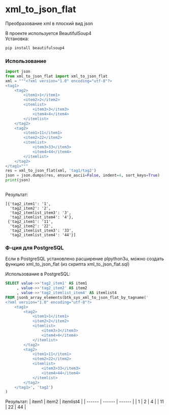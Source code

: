 # xml_to_json_flat
Преобразование xml в плоский вид json

В проекте используется BeautifulSoup4  
Установка:   
```sh
pip install beautifulsoup4
```

### Использование
```python
import json
from xml_to_json_flat import xml_to_json_flat
xml = """<?xml version="1.0" encoding="utf-8"?>
<tag1>
    <tag2>
        <item1>1</item1>
        <item2>2</item2>
        <itemlist> 
            <item3>3</item3>
            <item4>4</item4>
        </itemlist>
    </tag2>
    <tag2>
        <item1>11</item1>
        <item2>22</item2>
        <itemlist> 
            <item3>33</item3>
            <item4>44</item4>
        </itemlist>
    </tag2>
</tag1>"""
res = xml_to_json_flat(xml, 'tag1/tag2')
json = json.dumps(res, ensure_ascii=False, indent=4, sort_keys=True)
print(json)
 
```
Результат:
```
[{'tag2_item1': '1',
  'tag2_item2': '2',
  'tag2_itemlist_item3': '3',
  'tag2_itemlist_item4': '4'},
 {'tag2_item1': '11',
  'tag2_item2': '22',
  'tag2_itemlist_item3': '33',
  'tag2_itemlist_item4': '44'}]
```


### Ф-ция для PostgreSQL

Если в PostgreSQL установлено расширение plpython3u, можно создать функцию xml_to_json_flat (из скрипта xml_to_json_flat.sql)

Использование в PostgreSQL:  

```sql
SELECT value->>'tag2_item1' AS item1
     , value->>'tag2_item2' AS item2
     , value->>'tag2_itemlist_item4' AS itemlist4
FROM jsonb_array_elements(btk_sys_xml_to_json_flat_by_tagname('
<?xml version="1.0" encoding="utf-8"?>
    <tag1>
        <tag2>
            <item1>1</item1>
            <item2>2</item2>
            <itemlist> 
                <item3>3</item3>
                <item4>4</item4>
            </itemlist>
        </tag2>
        <tag2>
            <item1>11</item1>
            <item2>22</item2>
            <itemlist> 
                <item3>33</item3>
                <item4>44</item4>
            </itemlist>
        </tag2>
    </tag1>', 'tag2')
)
```
Результат:
| item1 | item2 | itemlist4 |
| ------ | ------ | ------ |
| 1 | 2 | 4 |
| 11 | 22 | 44 |